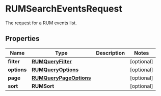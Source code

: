 # RUMSearchEventsRequest

The request for a RUM events list.

## Properties

| Name        | Type                                              | Description | Notes      |
| ----------- | ------------------------------------------------- | ----------- | ---------- |
| **filter**  | [**RUMQueryFilter**](RUMQueryFilter.md)           |             | [optional] |
| **options** | [**RUMQueryOptions**](RUMQueryOptions.md)         |             | [optional] |
| **page**    | [**RUMQueryPageOptions**](RUMQueryPageOptions.md) |             | [optional] |
| **sort**    | **RUMSort**                                       |             | [optional] |
